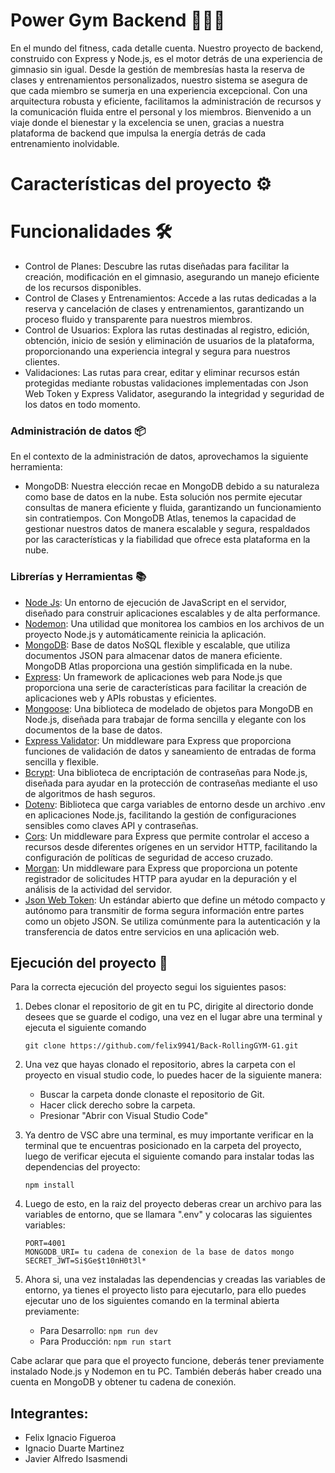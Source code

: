 # Power Gym Backend 🏋️‍♂️💪

En el mundo del fitness, cada detalle cuenta. Nuestro proyecto de backend, construido con Express y Node.js, es el motor detrás de una experiencia de gimnasio sin igual. Desde la gestión de membresías hasta la reserva de clases y entrenamientos personalizados, nuestro sistema se asegura de que cada miembro se sumerja en una experiencia excepcional. Con una arquitectura robusta y eficiente, facilitamos la administración de recursos y la comunicación fluida entre el personal y los miembros. Bienvenido a un viaje donde el bienestar y la excelencia se unen, gracias a nuestra plataforma de backend que impulsa la energía detrás de cada entrenamiento inolvidable.

# Características del proyecto ⚙️

# Funcionalidades 🛠️

- Control de Planes: Descubre las rutas diseñadas para facilitar la creación, modificación en el gimnasio, asegurando un manejo eficiente de los recursos disponibles.
- Control de Clases y Entrenamientos: Accede a las rutas dedicadas a la reserva y cancelación de clases y entrenamientos, garantizando un proceso fluido y transparente para nuestros miembros.
- Control de Usuarios: Explora las rutas destinadas al registro, edición, obtención, inicio de sesión y eliminación de usuarios de la plataforma, proporcionando una experiencia integral y segura para nuestros clientes.
- Validaciones: Las rutas para crear, editar y eliminar recursos están protegidas mediante robustas validaciones implementadas con Json Web Token y Express Validator, asegurando la integridad y seguridad de los datos en todo momento.

### Administración de datos 📦

En el contexto de la administración de datos, aprovechamos la siguiente herramienta:

- MongoDB: Nuestra elección recae en MongoDB debido a su naturaleza como base de datos en la nube. Esta solución nos permite ejecutar consultas de manera eficiente y fluida, garantizando un funcionamiento sin contratiempos. Con MongoDB Atlas, tenemos la capacidad de gestionar nuestros datos de manera escalable y segura, respaldados por las características y la fiabilidad que ofrece esta plataforma en la nube.

### Librerías y Herramientas 📚

- [Node Js](https://nodejs.org/en): Un entorno de ejecución de JavaScript en el servidor, diseñado para construir aplicaciones escalables y de alta performance.
- [Nodemon](https://nodemon.io/): Una utilidad que monitorea los cambios en los archivos de un proyecto Node.js y automáticamente reinicia la aplicación.
- [MongoDB](https://www.mongodb.com/atlas/database): Base de datos NoSQL flexible y escalable, que utiliza documentos JSON para almacenar datos de manera eficiente. MongoDB Atlas proporciona una gestión simplificada en la nube.
- [Express](https://expressjs.com/es/starter/installing.html): Un framework de aplicaciones web para Node.js que proporciona una serie de características para facilitar la creación de aplicaciones web y APIs robustas y eficientes.
- [Mongoose](https://mongoosejs.com/): Una biblioteca de modelado de objetos para MongoDB en Node.js, diseñada para trabajar de forma sencilla y elegante con los documentos de la base de datos.
- [Express Validator](https://express-validator.github.io/docs/): Un middleware para Express que proporciona funciones de validación de datos y saneamiento de entradas de forma sencilla y flexible.
- [Bcrypt](https://www.npmjs.com/package/bcrypt): Una biblioteca de encriptación de contraseñas para Node.js, diseñada para ayudar en la protección de contraseñas mediante el uso de algoritmos de hash seguros.
- [Dotenv](https://www.npmjs.com/package/dotenv): Biblioteca que carga variables de entorno desde un archivo .env en aplicaciones Node.js, facilitando la gestión de configuraciones sensibles como claves API y contraseñas.
- [Cors](https://github.com/expressjs/cors#readme): Un middleware para Express que permite controlar el acceso a recursos desde diferentes orígenes en un servidor HTTP, facilitando la configuración de políticas de seguridad de acceso cruzado.
- [Morgan](https://github.com/expressjs/morgan): Un middleware para Express que proporciona un potente registrador de solicitudes HTTP para ayudar en la depuración y el análisis de la actividad del servidor.
- [Json Web Token](https://jwt.io/): Un estándar abierto que define un método compacto y autónomo para transmitir de forma segura información entre partes como un objeto JSON. Se utiliza comúnmente para la autenticación y la transferencia de datos entre servicios en una aplicación web.

## Ejecución del proyecto 🚀

Para la correcta ejecución del proyecto segui los siguientes pasos:

1. Debes clonar el repositorio de git en tu PC, dirigite al directorio donde desees que se guarde el codigo, una vez en el lugar abre una terminal y ejecuta el siguiente comando

   `git clone https://github.com/felix9941/Back-RollingGYM-G1.git`

2. Una vez que hayas clonado el repositorio, abres la carpeta con el proyecto en visual studio code, lo puedes hacer de la siguiente manera:

   - Buscar la carpeta donde clonaste el repositorio de Git.
   - Hacer click derecho sobre la carpeta.
   - Presionar "Abrir con Visual Studio Code"

3. Ya dentro de VSC abre una terminal, es muy importante verificar en la terminal que te encuentras posicionado en la carpeta del proyecto, luego de verificar ejecuta el siguiente comando para instalar todas las dependencias del proyecto:

   ```
   npm install
   ```

4. Luego de esto, en la raiz del proyecto deberas crear un archivo para las variables de entorno, que se llamara ".env" y colocaras las siguientes variables:

   ```
   PORT=4001
   MONGODB_URI= tu cadena de conexion de la base de datos mongo
   SECRET_JWT=Si$Ge$t10nH0t3l*
   ```

5. Ahora si, una vez instaladas las dependencias y creadas las variables de entorno, ya tienes el proyecto listo para ejecutarlo, para ello puedes ejecutar uno de los siguientes comando en la terminal abierta previamente:

   - Para Desarrollo: `npm run dev`
   - Para Producción: `npm run start`

Cabe aclarar que para que el proyecto funcione, deberás tener previamente instalado Node.js y Nodemon en tu PC. También deberás haber creado una cuenta en MongoDB y obtener tu cadena de conexión.

## Integrantes:

- Felix Ignacio Figueroa
- Ignacio Duarte Martinez
- Javier Alfredo Isasmendi
